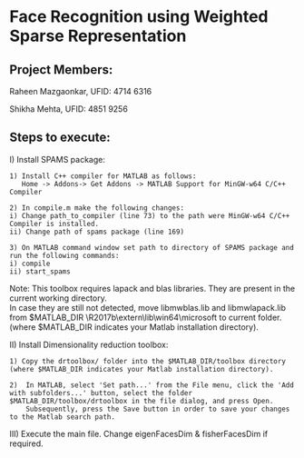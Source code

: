 # Face Recognition using Weighted Sparse Representation

Project Members:
----------------
Raheen Mazgaonkar, UFID: 4714 6316

Shikha Mehta, UFID: 4851 9256

Steps to execute:
-----------------

I)  Install SPAMS package:

    1) Install C++ compiler for MATLAB as follows:
       Home -> Addons-> Get Addons -> MATLAB Support for MinGW-w64 C/C++ Compiler
       
    2) In compile.m make the following changes:
    i) Change path_to_compiler (line 73) to the path were MinGW-w64 C/C++ Compiler is installed.
	ii) Change path of spams package (line 169)
	
    3) On MATLAB command window set path to directory of SPAMS package and run the following commands:
	i) compile 
	ii) start_spams 
Note:
This toolbox requires lapack and blas libraries. They are present in the current working directory.   
In case they are still not detected, move libmwblas.lib and libmwlapack.lib from $MATLAB_DIR \R2017b\extern\lib\win64\microsoft to current folder. (where $MATLAB_DIR indicates your Matlab installation directory).

II) Install Dimensionality reduction toolbox:
	
	1) Copy the drtoolbox/ folder into the $MATLAB_DIR/toolbox directory (where $MATLAB_DIR indicates your Matlab installation directory). 
	
	2)  In MATLAB, select 'Set path...' from the File menu, click the 'Add with subfolders...' button, select the folder $MATLAB_DIR/toolbox/drtoolbox in the file dialog, and press Open. 
	    Subsequently, press the Save button in order to save your changes to the Matlab search path.

III) Execute the main file. Change eigenFacesDim & fisherFacesDim if required.
